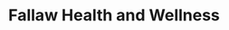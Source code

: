 ---
title: "Fallaw Health and Wellness"
url: /robbinsdale/fallaw-health-and-wellness/
shop: Kräuter
---
